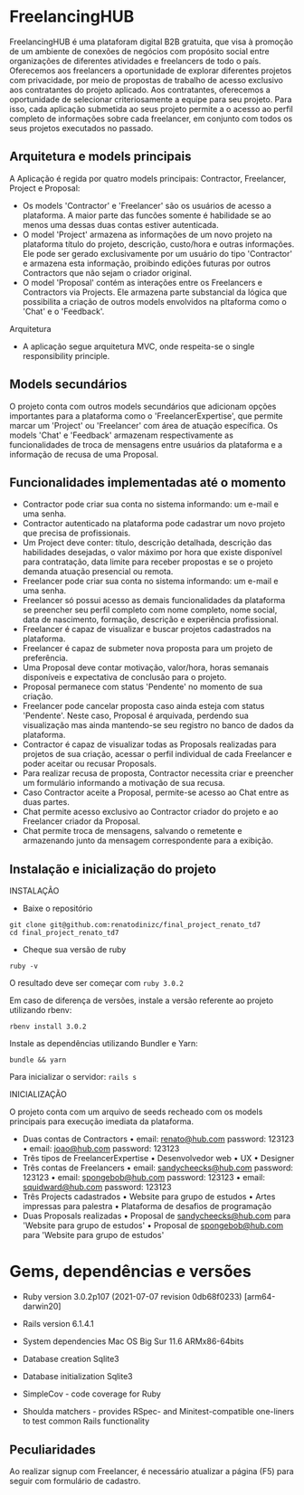 # FreelancingHUB

FreelancingHUB é uma plataforam digital B2B gratuita, que visa à promoção de um ambiente de conexões de negócios com propósito social entre organizações de diferentes atividades e freelancers de todo o país.
Oferecemos aos freelancers a oportunidade de explorar diferentes projetos com privacidade, por meio de propostas de trabalho de acesso exclusivo aos contratantes do projeto aplicado. Aos contratantes, oferecemos a oportunidade de selecionar criteriosamente a equipe para seu projeto. Para isso, cada aplicação submetida ao seus projeto permite a o acesso ao perfil completo de informações sobre cada freelancer, em conjunto com todos os seus projetos executados no passado.

## Arquitetura e models principais

A Aplicação é regida por quatro models principais: Contractor, Freelancer, Project e Proposal:

* Os models 'Contractor' e 'Freelancer' são os usuários de acesso a plataforma. A maior parte das funcões somente é habilidade se ao menos uma dessas duas contas estiver autenticada.
* O model 'Project' armazena as informações de um novo projeto na plataforma título do projeto, descrição, custo/hora e outras informações. Ele pode ser gerado exclusivamente por um usuário do tipo 'Contractor' e armazena esta informação, proibindo edições futuras por outros Contractors que não sejam o criador original.
* O model 'Proposal' contém as interações entre os Freelancers e Contractors via Projects. Ele armazena parte substancial da lógica que possibilita a criação de outros models envolvidos na pltaforma como o 'Chat' e o 'Feedback'.

Arquitetura

* A aplicação segue arquitetura MVC, onde respeita-se o single responsibility principle.

## Models secundários

O projeto conta com outros models secundários que adicionam opções importantes para a plataforma como o 'FreelancerExpertise', que permite marcar um 'Project' ou 'Freelancer' com área de atuação específica. Os models 'Chat' e 'Feedback' armazenam respectivamente as funcionalidades de troca de mensagens entre usuários da plataforma e a informação de recusa de uma Proposal.

## Funcionalidades implementadas até o momento

* Contractor pode criar sua conta no sistema informando: um e-mail e uma senha.
* Contractor autenticado na plataforma pode cadastrar um novo projeto que precisa de profissionais.
* Um Project deve conter: título, descrição detalhada, descrição das habilidades desejadas, o valor máximo por hora que existe disponível para contratação, data limite para receber propostas e se o projeto demanda atuação presencial ou remota.
* Freelancer pode criar sua conta no sistema informando: um e-mail e uma senha.
* Freelancer só possui acesso as demais funcionalidades da plataforma se preencher seu perfil completo com nome completo, nome social, data de nascimento, formação, descrição e experiência profissional.
* Freelancer é capaz de visualizar e buscar projetos cadastrados na plataforma.
* Freelancer é capaz de submeter nova proposta para um projeto de preferência.
* Uma Proposal deve contar motivação, valor/hora, horas semanais disponíveis e expectativa de conclusão para o projeto.
* Proposal permanece com status 'Pendente' no momento de sua criação.
* Freelancer pode cancelar proposta caso ainda esteja com status 'Pendente'. Neste caso, Proposal é arquivada, perdendo sua visualização mas ainda mantendo-se seu registro no banco de dados da plataforma.
* Contractor é capaz de visualizar todas as Proposals realizadas para projetos de sua criação, acessar o perfil individual de cada Freelancer e poder aceitar ou recusar Proposals.
* Para realizar recusa de proposta, Contractor necessita criar e preencher um formulário informando a motivação de sua recusa.
* Caso Contractor aceite a Proposal, permite-se acesso ao Chat entre as duas partes.
* Chat permite acesso exclusivo ao Contractor criador do projeto e ao Freelancer criador da Proposal.
* Chat permite troca de mensagens, salvando o remetente e armazenando junto da mensagem correspondente para a exibição.

## Instalação e inicialização do projeto

INSTALAÇÃO

* Baixe o repositório

```
git clone git@github.com:renatodinizc/final_project_renato_td7
cd final_project_renato_td7
```

* Cheque sua versão de ruby

`ruby -v`

O resultado deve ser começar com `ruby 3.0.2`

Em caso de diferença de versões, instale a versão referente ao projeto utilizando rbenv:

`rbenv install 3.0.2`

Instale as dependências utilizando Bundler e Yarn:

`bundle && yarn`

Para inicializar o servidor:
`rails s`

INICIALIZAÇÃO

O projeto conta com um arquivo de seeds recheado com os models principais para execução imediata da plataforma.
* Duas contas de Contractors
  • email: renato@hub.com password: 123123
  • email: joao@hub.com password: 123123
* Três tipos de FreelancerExpertise
  • Desenvolvedor web
  • UX
  • Designer
* Três contas de Freelancers
  • email: sandycheecks@hub.com password: 123123
  • email: spongebob@hub.com password: 123123
  • email: squidward@hub.com password: 123123
* Três Projects cadastrados
  • Website para grupo de estudos
  • Artes impressas para palestra
  • Plataforma de desafios de programação
* Duas Proposals realizadas
  • Proposal de sandycheecks@hub.com para 'Website para grupo de estudos'
  • Proposal de spongebob@hub.com para 'Website para grupo de estudos'

# Gems, dependências e versões

* Ruby version 3.0.2p107 (2021-07-07 revision 0db68f0233) [arm64-darwin20]

* Rails version 6.1.4.1

* System dependencies Mac OS Big Sur 11.6 ARMx86-64bits

* Database creation Sqlite3

* Database initialization Sqlite3

* SimpleCov - code coverage for Ruby

* Shoulda matchers - provides RSpec- and Minitest-compatible one-liners to test common Rails functionality

## Peculiaridades

Ao realizar signup com Freelancer, é necessário atualizar a página (F5) para seguir com formulário de cadastro.